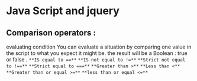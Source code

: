 # Java Script and jquery


## Comparison operators :
evaluating condition 
You can evaluate a situation by comparing one value in the script to what you expect it might be. the result will be a Boolean : true or false .
`**IS equal to ==**`
`**IS not equal to !=**`
`**Strict not equal to !==**`
`**Strict equal to ===**`
`**Greater than >**`
`**Less than <**`
`**Greater than or equal >=**`
`**less than or equal <=**`

